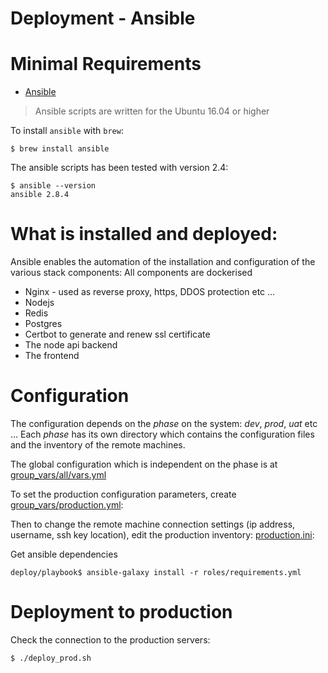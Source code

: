 Deployment - Ansible
==========

# Minimal Requirements

* [Ansible](http://www.ansible.com/)

> Ansible scripts are written for the Ubuntu 16.04 or higher 

To install `ansible` with `brew`:
 
 ```
$ brew install ansible
 ```

The ansible scripts has been tested with version 2.4:
 ```
 $ ansible --version
ansible 2.8.4

 ```
# What is installed and deployed:

Ansible enables the automation of the installation and configuration of the various stack components:
All components are dockerised

* Nginx - used as reverse proxy, https, DDOS protection etc ...
* Nodejs
* Redis
* Postgres
* Certbot to generate and renew ssl certificate
* The node api backend
* The frontend

# Configuration

The configuration depends on the *phase* on the system: *dev*, *prod*, *uat* etc ...
Each *phase* has its own directory which contains the configuration files and the inventory of the remote machines.

The global configuration which is independent on the phase is at [group_vars/all/vars.yml](group_vars/all/vars.yml)

To set the production configuration parameters, create [group_vars/production.yml](group_vars/production.yml):

Then to change the remote machine connection settings (ip address, username, ssh key location), edit the production inventory: [production.ini](production.ini):


Get ansible dependencies 

    deploy/playbook$ ansible-galaxy install -r roles/requirements.yml
    
# Deployment to production

Check the connection to the production servers:

    $ ./deploy_prod.sh